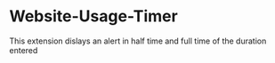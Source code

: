 # Website-Usage-Timer
This extension dislays an alert in half time and full time of the duration entered
